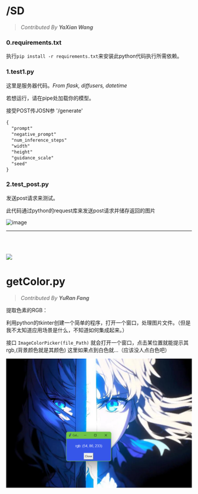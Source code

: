 # /SD

> *Contributed By **YaXian Wang***

### 0.requirements.txt

执行```pip install -r requirements.txt```来安装此python代码执行所需依赖。

### 1.test1.py

这里是服务器代码。*From flask, diffusers, datetime*

若想运行，请在pipe处加载你的模型。

接受POST传JOSN参
'/generate'
```
{
  "prompt"
  "negative_prompt"
  "num_inference_steps"
  "width"
  "height"
  "guidance_scale"
  "seed"
}
```


### 2.test_post.py

发送post请求来测试。

此代码通过python的request库来发送post请求并储存返回的图片

![image](https://github.com/user-attachments/assets/673d3967-e855-40b9-a5f9-39c56266da1a)

---

<br><br>

![](C:\Users\86133\Desktop\24-25深大\岗位实践\Project\Myproject\imgs\test.png)



# getColor.py

> *Contributed By **YuRan Fang***

提取色素的RGB：

利用python的tkinter创建一个简单的程序，打开一个窗口，处理图片文件。（但是我不太知道应用场景是什么，不知道如何集成起来。）

接口 `ImageColorPicker(file_Path)` 就会打开一个窗口，点击某位置就能提示其rgb,(背景颜色就是其颜色)  这里如果点到白色就...（应该没人点白色吧）

![image-20241104154446332](https://raw.githubusercontent.com/Rosewwwfr/blog-imgs/main/blog/image-20241104154446332.png)

